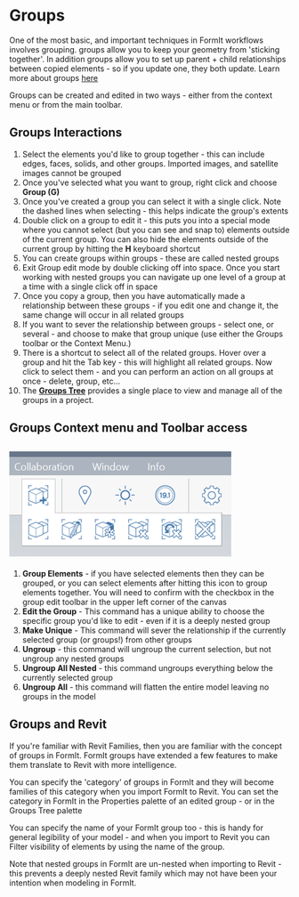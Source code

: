 # Groups

One of the most basic, and important techniques in FormIt workflows involves grouping. groups allow you to keep your geometry from 'sticking together'. In addition groups allow you to set up parent + child relationships between copied elements - so if you update one, they both update. Learn more about groups [here](../building-the-farnsworth-house/grouping-objects.md)

Groups can be created and edited in two ways - either from the context menu or from the main toolbar.

## Groups Interactions

1. Select the elements you'd like to group together - this can include edges, faces, solids, and other groups. Imported images, and satellite images cannot be grouped
2. Once you've selected what you want to group, right click and choose **Group \(G\)**
3. Once you've created a group you can select it with a single click. Note the dashed lines when selecting - this helps indicate the group's extents
4. Double click on a group to edit it - this puts you into a special mode where you cannot select \(but you can see and snap to\) elements outside of the current group. You can also hide the elements outside of the current group by hitting the **H** keyboard shortcut
5. You can create groups within groups - these are called nested groups
6. Exit Group edit mode by double clicking off into space. Once you start working with nested groups you can navigate up one level of a group at a time with a single click off in space
7. Once you copy a group, then you have automatically made a relationship between these groups - if you edit one and change it, the same change will occur in all related groups
8. If you want to sever the relationship between groups - select one, or several - and choose to make that group unique \(use either the Groups toolbar or the Context Menu.\)
9. There is a shortcut to select all of the related groups. Hover over a group and hit the Tab key - this will highlight all related groups. Now click to select them - and you can perform an action on all groups at once - delete, group, etc...
10. The [**Groups Tree**](groups-tree.md) provides a single place to view and manage all of the groups in a project.

## Groups Context menu and Toolbar access

## ![](../.gitbook/assets/grouptoolbar.png)

1. **Group Elements** - if you have selected elements then they can be grouped, or you can select elements after hitting this icon to group elements together. You will need to confirm with the checkbox in the group edit toolbar in the upper left corner of the canvas
2. **Edit the Group** - This command has a unique ability to choose the specific group you'd like to edit - even if it is a deeply nested group
3. **Make Unique** - This command will sever the relationship if the currently selected group \(or groups!\) from other groups
4. **Ungroup** - this command will ungroup the current selection, but not ungroup any nested groups
5. **Ungroup All Nested** - this command ungroups everything below the currently selected group
6. **Ungroup All** - this command will flatten the entire model leaving no groups in the model

## Groups and Revit

If you're familiar with Revit Families, then you are familiar with the concept of groups in FormIt. FormIt groups have extended a few features to make them translate to Revit with more intelligence.

You can specify the 'category' of groups in FormIt and they will become families of this category when you import FormIt to Revit. You can set the category in FormIt in the Properties palette of an edited group - or in the Groups Tree palette

You can specify the name of your FormIt group too - this is handy for general legibility of your model - and when you import to Revit you can Filter visibility of elements by using the name of the group.

Note that nested groups in FormIt are un-nested when importing to Revit - this prevents a deeply nested Revit family which may not have been your intention when modeling in FormIt.

